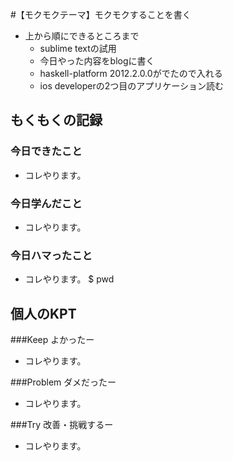 #【モクモクテーマ】モクモクすることを書く
- 上から順にできるところまで
  - sublime textの試用
  - 今日やった内容をblogに書く
  - haskell-platform 2012.2.0.0がでたので入れる
  - ios developerの2つ目のアプリケーション読む


## もくもくの記録
### 今日できたこと
* コレやります。

### 今日学んだこと
* コレやります。

### 今日ハマったこと
* コレやります。
 $ pwd

## 個人のKPT
###Keep よかったー
* コレやります。

###Problem ダメだったー
* コレやります。

###Try 改善・挑戦するー
* コレやります。


